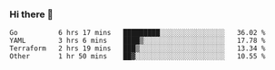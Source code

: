 ### Hi there 👋


<!--START_SECTION:waka-->

```text
Go          6 hrs 17 mins   █████████░░░░░░░░░░░░░░░░   36.02 %
YAML        3 hrs 6 mins    ████▒░░░░░░░░░░░░░░░░░░░░   17.78 %
Terraform   2 hrs 19 mins   ███▒░░░░░░░░░░░░░░░░░░░░░   13.34 %
Other       1 hr 50 mins    ██▓░░░░░░░░░░░░░░░░░░░░░░   10.55 %
```

<!--END_SECTION:waka-->

<!--
**ssrahul96/ssrahul96** is a ✨ _special_ ✨ repository because its `README.md` (this file) appears on your GitHub profile.

Here are some ideas to get you started:

- 🔭 I’m currently working on ...
- 🌱 I’m currently learning ...
- 👯 I’m looking to collaborate on ...
- 🤔 I’m looking for help with ...
- 💬 Ask me about ...
- 📫 How to reach me: ...
- 😄 Pronouns: ...
- ⚡ Fun fact: ...
-->
